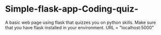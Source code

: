 # Simple-flask-app-Coding-quiz-
A basic web page using flask that quizzes you on python skills.
Make sure that you have flask installed in your environment.
URL = "localhost:5000"
